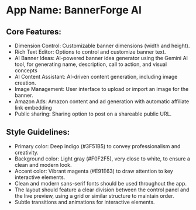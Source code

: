 # **App Name**: BannerForge AI

## Core Features:

- Dimension Control: Customizable banner dimensions (width and height).
- Rich Text Editor: Options to control and customize banner text.
- AI Banner Ideas: AI-powered banner idea generator using the Gemini AI tool, for generating name, description, call to action, and visual concepts
- AI Content Assistant: AI-driven content generation, including image creation.
- Image Management: User interface to upload or import an image for the banner.
- Amazon Ads: Amazon content and ad generation with automatic affiliate link embedding
- Public sharing: Sharing option to post on a shareable public URL.

## Style Guidelines:

- Primary color: Deep indigo (#3F51B5) to convey professionalism and creativity.
- Background color: Light gray (#F0F2F5), very close to white, to ensure a clean and modern look.
- Accent color: Vibrant magenta (#E91E63) to draw attention to key interactive elements.
- Clean and modern sans-serif fonts should be used throughout the app.
- The layout should feature a clear division between the control panel and the live preview, using a grid or similar structure to maintain order.
- Subtle transitions and animations for interactive elements.